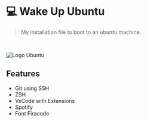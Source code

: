 # :computer: Wake Up Ubuntu

> My installation file to boot to an ubuntu machine.

<br />

![Logo Ubuntu](https://assets.ubuntu.com/v1/8dd99b80-ubuntu-logo14.png)

## Features 

- Git using SSH
- ZSH
- VsCode with Extensions
- Spotify
- Font Firacode